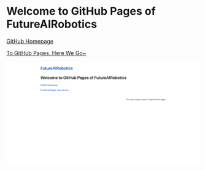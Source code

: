 # Welcome to GitHub Pages of FutureAIRobotics

[GitHub Homepage](https://github.com/FutureAIRobotics)

[To GitHub Pages, Here We Go~](https://futureairobotics.github.io)

![GitHub Pages Cover](/assets/images/github-pages-cover.png)
